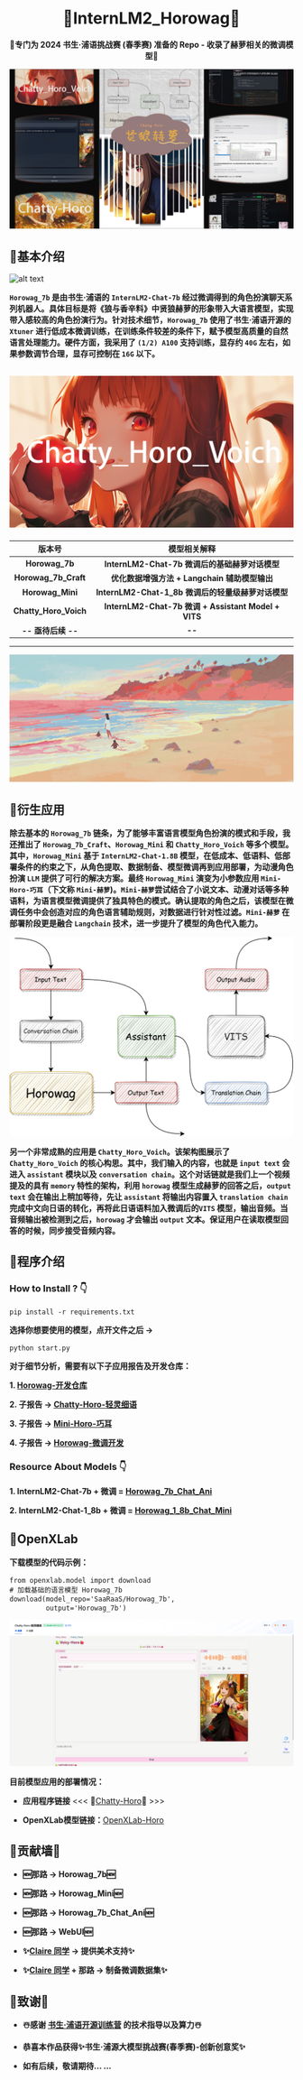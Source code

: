 <div align="center">

# 🍿**InternLM2_Horowag**🍿

🍏**专门为 2024 书生·浦语挑战赛 (春季赛) 准备的 Repo - 收录了赫萝相关的微调模型**🍎
</div>

![alt text](image/img-1.png)

## 🌠**基本介绍**

![alt text](image/img-6.png)

**`Horowag_7b` 是由书生·浦语的 `InternLM2-Chat-7b` 经过微调得到的角色扮演聊天系列机器人。具体目标是将《狼与香辛料》中贤狼赫萝的形象带入大语言模型，实现带入感较高的角色扮演行为。针对技术细节，`Horowag_7b` 使用了书生·浦语开源的 `Xtuner` 进行低成本微调训练，在训练条件较差的条件下，赋予模型高质量的自然语言处理能力。硬件方面，我采用了 `(1/2) A100` 支持训练，显存约 `40G` 左右，如果参数调节合理，显存可控制在 `16G` 以下。**

![alt text](image/img-2.jpg)
---

<div align="center">

| 版本号 | 模型相关解释 |
|:-------:|:-------:|
| **Horowag_7b** | **InternLM2-Chat-7b 微调后的基础赫萝对话模型** |
| **Horowag_7b_Craft** | **优化数据增强方法 + Langchain 辅助模型输出** |
| **Horowag_Mini** | **InternLM2-Chat-1_8b 微调后的轻量级赫萝对话模型** |
| **Chatty_Horo_Voich** | **InternLM2-Chat-7b 微调 + Assistant Model + VITS** |
| **-- 亟待后续 --** | **--** |

</div>

---
![alt text](image/img-3.jpg)

## 🌠**衍生应用**

**除去基本的 `Horowag_7b` 链条，为了能够丰富语言模型角色扮演的模式和手段，我还推出了 `Horowag_7b_Craft`、`Horowag_Mini` 和 `Chatty_Horo_Voich` 等多个模型。其中，`Horowag_Mini` 基于 `InternLM2-Chat-1.8B` 模型，在低成本、低语料、低部署条件的约束之下，从角色提取、数据制备、模型微调再到应用部署，为动漫角色扮演 `LLM` 提供了可行的解决方案。最终 `Horowag_Mini` 演变为小参数应用 `Mini-Horo-巧耳`（下文称 `Mini-赫萝`)。`Mini-赫萝`尝试结合了小说文本、动漫对话等多种语料，为语言模型微调提供了独具特色的模式。确认提取的角色之后，该模型在微调任务中会创造对应的角色语言辅助规则，对数据进行针对性过滤。`Mini-赫萝` 在部署阶段更是融合 `Langchain` 技术，进一步提升了模型的角色代入能力。**

![alt text](image/img-4.png)

**另一个非常成熟的应用是 `Chatty_Horo_Voich`。该架构图展示了 `Chatty_Horo_Voich` 的核心构思。其中，我们输入的内容，也就是 `input text` 会进入 `assistant` 模块以及 `conversation chain`。这个对话链就是我们上一个视频提及的具有 `memory` 特性的架构，利用 `horowag` 模型生成赫萝的回答之后，`output text` 会在输出上稍加等待，先让 `assistant` 将输出内容置入 `translation chain` 完成中文向日语的转化，再将此日语语料加入微调后的`VITS` 模型，输出音频。当音频输出被检测到之后，`horowag` 才会输出 `output` 文本。保证用户在读取模型回答的时候，同步接受音频内容。**

## 🌠**程序介绍**

### **How to Install ? 👇**

    pip install -r requirements.txt

**选择你想要使用的模型，点开文件之后 ->**

    python start.py

**对于细节分析，需要有以下子应用报告及开发仓库：**

**1. [Horowag-开发仓库](https://github.com/SaaRaaS-1300/InternLM_openNotebook/)**

**2. 子报告 -> [Chatty-Horo-轻灵细语](https://github.com/SaaRaaS-1300/InternLM2_horowag/tree/main/Chatty_Horo_Voich)**

**3. 子报告 -> [Mini-Horo-巧耳](https://github.com/SaaRaaS-1300/InternLM2_horowag/tree/main/Horowag_Mini)**

**4. 子报告 -> [Horowag-微调开发](https://github.com/SaaRaaS-1300/InternLM2_horowag/tree/main/Horowag_7b_Craft)**

### **Resource About Models 👇** 

**1. InternLM2-Chat-7b + 微调 = [Horowag_7b_Chat_Ani](https://openxlab.org.cn/models/detail/SaaRaaS/Horowag_7b)**

**2. InternLM2-Chat-1_8b + 微调 = [Horowag_1_8b_Chat_Mini](https://openxlab.org.cn/models/detail/SaaRaaS/Horowag_Mini)**

## 🌠**OpenXLab**

**下载模型的代码示例：**

    from openxlab.model import download
    # 加载基础的语言模型 Horowag_7b
    download(model_repo='SaaRaaS/Horowag_7b',
             output='Horowag_7b')

![alt text](image/img-5.png)

**目前模型应用的部署情况：**

+ **应用程序链接** <<< 🍏[Chatty-Horo](https://openxlab.org.cn/apps/detail/SaaRaaS/Chatty-Horo)🍎 >>>

+ **OpenXLab模型链接：**[OpenXLab-Horo](https://openxlab.org.cn/models/detail/SaaRaaS/Horowag_7b)

## 🤖贡献墙🤖

+ **🆕那路 -> Horowag_7b🆕**

+ **🆕那路 -> Horowag_Mini🆕**

+ **🆕那路 -> Horowag_7b_Chat_Ani🆕**

+ **🆕那路 -> WebUI🆕**

+ **✨[Claire 同学](https://space.bilibili.com/14888344?spm_id_from=333.1007.0.0) -> 提供美术支持✨**

+ **✨[Claire 同学](https://space.bilibili.com/14888344?spm_id_from=333.1007.0.0) + 那路 -> 制备微调数据集✨**

## 👻致谢👻

+ **☃️感谢 [书生·浦语开源训练营](https://github.com/InternLM) 的技术指导以及算力☃️**

+ **恭喜本作品获得✨书生·浦源大模型挑战赛(春季赛)-创新创意奖✨**

+ **如有后续，敬请期待... ...**
